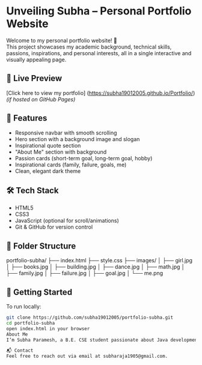 # Unveiling Subha – Personal Portfolio Website

Welcome to my personal portfolio website! 🎉  
This project showcases my academic background, technical skills, passions, inspirations, and personal interests, all in a single interactive and visually appealing page.

## 🔗 Live Preview
[Click here to view my portfolio] (https://subha19012005.github.io/Portfolio/) *(if hosted on GitHub Pages)*

## 📌 Features
- Responsive navbar with smooth scrolling
- Hero section with a background image and slogan
- Inspirational quote section
- "About Me" section with background
- Passion cards (short-term goal, long-term goal, hobby)
- Inspirational cards (family, failure, goals, me)
- Clean, elegant dark theme

## 🛠️ Tech Stack
- HTML5
- CSS3
- JavaScript (optional for scroll/animations)
- Git & GitHub for version control

## 📁 Folder Structure
portfolio-subha/
├── index.html
├── style.css
├── images/
│ ├── girl.jpg
│ ├── books.jpg
│ ├── building.jpg
│ ├── dance.jpg
│ ├── math.jpg
│ ├── family.jpg
│ ├── failure.jpg
│ ├── goal.jpg
│ └── me.png

## 🚀 Getting Started
To run locally:
```bash
git clone https://github.com/subha19012005/portfolio-subha.git
cd portfolio-subha
open index.html in your browser
About Me
I’m Subha Paramesh, a B.E. CSE student passionate about Java development, MySQL, and front-end design.

📬 Contact
Feel free to reach out via email at subharaja1905@gmail.com.
